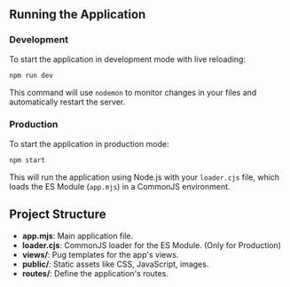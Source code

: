 
## Running the Application

### Development

To start the application in development mode with live reloading:

```bash
npm run dev
```

This command will use `nodemon` to monitor changes in your files and automatically restart the server.

### Production

To start the application in production mode:

```bash
npm start
```

This will run the application using Node.js with your `loader.cjs` file, which loads the ES Module (`app.mjs`) in a CommonJS environment.

## Project Structure

- **app.mjs**: Main application file.
- **loader.cjs**: CommonJS loader for the ES Module. (Only for Production)
- **views/**: Pug templates for the app's views.
- **public/**: Static assets like CSS, JavaScript, images.
- **routes/**: Define the application's routes.